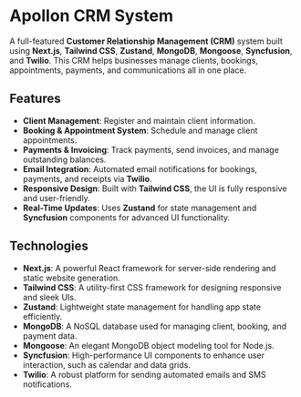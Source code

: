 # Apollon CRM System

A full-featured **Customer Relationship Management (CRM)** system built using **Next.js**, **Tailwind CSS**, **Zustand**, **MongoDB**, **Mongoose**, **Syncfusion**, and **Twilio**. This CRM helps businesses manage clients, bookings, appointments, payments, and communications all in one place.

## Features

- **Client Management**: Register and maintain client information.
- **Booking & Appointment System**: Schedule and manage client appointments.
- **Payments & Invoicing**: Track payments, send invoices, and manage outstanding balances.
- **Email Integration**: Automated email notifications for bookings, payments, and receipts via **Twilio**.
- **Responsive Design**: Built with **Tailwind CSS**, the UI is fully responsive and user-friendly.
- **Real-Time Updates**: Uses **Zustand** for state management and **Syncfusion** components for advanced UI functionality.

## Technologies

- **Next.js**: A powerful React framework for server-side rendering and static website generation.
- **Tailwind CSS**: A utility-first CSS framework for designing responsive and sleek UIs.
- **Zustand**: Lightweight state management for handling app state efficiently.
- **MongoDB**: A NoSQL database used for managing client, booking, and payment data.
- **Mongoose**: An elegant MongoDB object modeling tool for Node.js.
- **Syncfusion**: High-performance UI components to enhance user interaction, such as calendar and data grids.
- **Twilio**: A robust platform for sending automated emails and SMS notifications.
